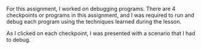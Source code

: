 For this assignment, I worked on debugging programs. There are 4 checkpoints or programs in this assignment, and I was required to run and debug each program using the techniques learned during the lesson. 

As I clicked on each checkpoint, I was presented with a scenario that I had to debug.
